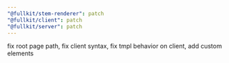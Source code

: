 ```yaml
---
"@fullkit/stem-renderer": patch
"@fullkit/client": patch
"@fullkit/server": patch
---
```


fix root page path, fix client syntax, fix tmpl behavior on client, add custom elements
